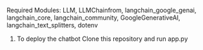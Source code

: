 Required Modules:
LLM, LLMChainfrom, langchain_google_genai, langchain_core, langchain_community, GoogleGenerativeAI, langchain_text_splitters, dotenv
1. To deploy the chatbot Clone this repository and run app.py
